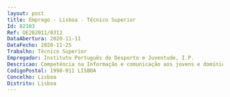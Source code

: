 ```yaml
--- 
layout: post
title: Emprego - Lisboa - Técnico Superior
Id: 82103
Ref: OE202011/0312
DataAbertura: 2020-11-11
DataFecho: 2020-11-25
Trabalho: Técnico Superior
Empregador: Instituto Português do Desporto e Juventude, I.P.
Descricao: Competência na Informação e comunicação aos jovens e domínio de línguas, francesa e inglesa  Competência na gestão de redes sociais e elaboração de conteúdos Desenvolver projetos na área do associativo Jovem e programas na DRLVT Realizar ações de sensibilização junto dos jovens, nas diferentes áreas do Instituto Português do Desporto e Juventude Competência na área do Desporto e seus programas, com conhecimentos técnicos Conhecer e interagir com o tecido Associativo desportivo de base Elaborar instrumentos de gestão e avaliação das atividades das diferentes áreas de intervenção da Direção Regional de Lisboa e Vale do Tejo do Instituto Português do Desporto e Juventude Competência em organização de eventos e atividades, no âmbito das áreas de intervenção da Direção Regional de Lisboa e Vale do Tejo do Instituto Português do Desporto e Juventude.
CodigoPostal: 1998-011 LISBOA
Concelho: Lisboa
Distrito: Lisboa
--- 
```

